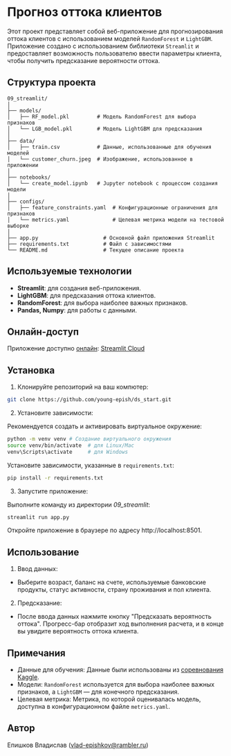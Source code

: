 # Прогноз оттока клиентов

Этот проект представляет собой веб-приложение для прогнозирования оттока клиентов с использованием моделей `RandomForest` и `LightGBM`. Приложение создано с использованием библиотеки `Streamlit` и предоставляет возможность пользователю ввести параметры клиента, чтобы получить предсказание вероятности оттока.

## Структура проекта
```
09_streamlit/
│
├── models/                 
│   ├── RF_model.pkl         # Модель RandomForest для выбора признаков
│   └── LGB_model.pkl        # Модель LightGBM для предсказания
│
├── data/
│   ├── train.csv            # Данные, использованные для обучения моделей
│   └── customer_churn.jpeg  # Изображение, использованное в приложении
│
├── notebooks/
│   └── create_model.ipynb   # Jupyter notebook с процессом создания модели
│
├── configs/
│   ├── feature_constraints.yaml  # Конфигурационные ограничения для признаков
│   └── metrics.yaml              # Целевая метрика модели на тестовой выборке
│
├── app.py                     # Основной файл приложения Streamlit
├── requirements.txt           # Файл с зависимостями
└── README.md                  # Текущее описание проекта
```
## Используемые технологии
- **Streamlit**: для создания веб-приложения.
- **LightGBM**: для предсказания оттока клиентов.
- **RandomForest**: для выбора наиболее важных признаков.
- **Pandas, Numpy**: для работы с данными.

## Онлайн-доступ
Приложение доступно <u>онлайн</u>: [Streamlit Cloud](https://classificationbankchurn.streamlit.app/)

## Установка
1. Клонируйте репозиторий на ваш компютер:

```bash
git clone https://github.com/young-epish/ds_start.git
```
2. Установите зависимости:

Рекомендуется создать и активировать виртуальное окружение:

```bash
python -m venv venv # Создание виртуального окружения
source venv/bin/activate  # для Linux/Mac
venv\Scripts\activate     # для Windows
```
Установите зависимости, указанные в `requirements.txt`:

```bash
pip install -r requirements.txt
```
3. Запустите приложение:

Выполните команду из директории *09_streamlit*:

```bash
streamlit run app.py
```
Откройте приложение в браузере по адресу http://localhost:8501.

## Использование
1. Ввод данных:
* Выберите возраст, баланс на счете, используемые банковские продукты, статус активности, страну проживания и пол клиента.
2. Предсказание:
* После ввода данных нажмите кнопку "Предсказать вероятность оттока". Прогресс-бар отобразит ход выполнения расчета, и в конце вы увидите вероятность оттока клиента.

## Примечания
* Данные для обучения: Данные были использованы из [соревнования Kaggle](https://www.kaggle.com/competitions/playground-series-s4e1).
* Модели: `RandomForest` используется для выбора наиболее важных признаков, а `LightGBM` — для конечного предсказания.
* Целевая метрика: Метрика, по которой оценивалась модель, доступна в конфигурационном файле `metrics.yaml`.

## Автор
Епишков Владислав (vlad-epishkov@rambler.ru)